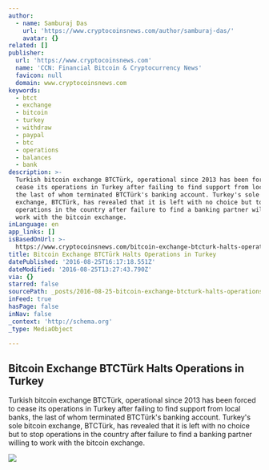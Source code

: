 ```yaml
---
author:
  - name: Samburaj Das
    url: 'https://www.cryptocoinsnews.com/author/samburaj-das/'
    avatar: {}
related: []
publisher:
  url: 'https://www.cryptocoinsnews.com'
  name: 'CCN: Financial Bitcoin & Cryptocurrency News'
  favicon: null
  domain: www.cryptocoinsnews.com
keywords:
  - btct
  - exchange
  - bitcoin
  - turkey
  - withdraw
  - paypal
  - btc
  - operations
  - balances
  - bank
description: >-
  Turkish bitcoin exchange BTCTürk, operational since 2013 has been forced to
  cease its operations in Turkey after failing to find support from local banks,
  the last of whom terminated BTCTürk's banking account. Turkey's sole bitcoin
  exchange, BTCTürk, has revealed that it is left with no choice but to stop
  operations in the country after failure to find a banking partner willing to
  work with the bitcoin exchange.
inLanguage: en
app_links: []
isBasedOnUrl: >-
  https://www.cryptocoinsnews.com/bitcoin-exchange-btcturk-halts-operations-turkey/
title: Bitcoin Exchange BTCTürk Halts Operations in Turkey
datePublished: '2016-08-25T16:17:18.551Z'
dateModified: '2016-08-25T13:27:43.790Z'
via: {}
starred: false
sourcePath: _posts/2016-08-25-bitcoin-exchange-btcturk-halts-operations-in-turkey.md
inFeed: true
hasPage: false
inNav: false
_context: 'http://schema.org'
_type: MediaObject

---
```

<article style=""><h1>Bitcoin Exchange BTCTürk Halts Operations in Turkey</h1><p>Turkish bitcoin exchange BTCTürk, operational since 2013 has been forced to cease its operations in Turkey after failing to find support from local banks, the last of whom terminated BTCTürk's banking account. Turkey's sole bitcoin exchange, BTCTürk, has revealed that it is left with no choice but to stop operations in the country after failure to find a banking partner willing to work with the bitcoin exchange.</p><img src="https://www.cryptocoinsnews.com/wp-content/uploads/2016/08/Light-bulb-offline.jpg" /></article>